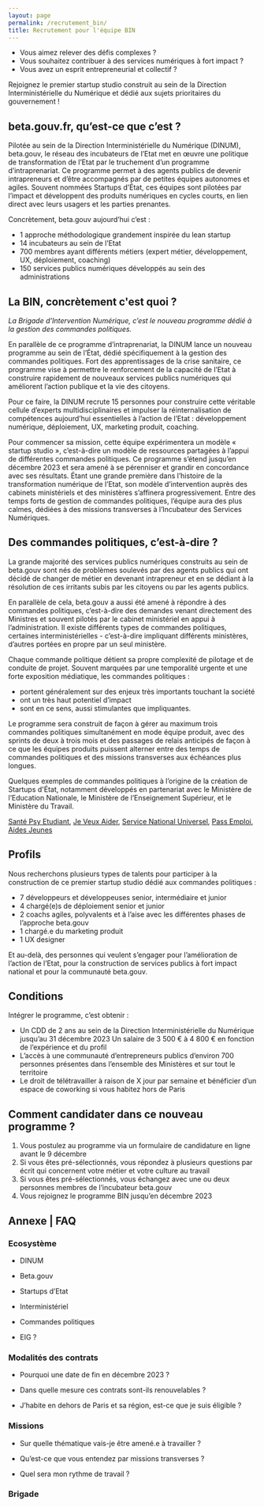 ```yaml
---
layout: page
permalink: /recrutement_bin/
title: Recrutement pour l'équipe BIN
---
```


* Vous aimez relever des défis complexes ? 
* Vous souhaitez contribuer à des services numériques à fort impact ? 
* Vous avez un esprit entrepreneurial et collectif ? 


Rejoignez le premier startup studio construit au sein de la Direction Interministérielle du Numérique et dédié aux sujets prioritaires du gouvernement !


## beta.gouv.fr, qu’est-ce que c’est ? 

Pilotée au sein de la Direction Interministérielle du Numérique (DINUM), beta.gouv, le réseau des incubateurs de l’Etat met en œuvre une politique de transformation de l’Etat par le truchement d’un programme d’intraprenariat. Ce programme permet à des agents publics de devenir intrapreneurs et d’être accompagnés par de petites équipes autonomes et agiles. Souvent nommées Startups d’État, ces équipes sont pilotées par l’impact et développent des produits numériques en cycles courts, en lien direct avec leurs usagers et les parties prenantes. 

Concrètement, beta.gouv aujourd’hui c’est : 
* 1 approche méthodologique grandement inspirée du lean startup 
* 14 incubateurs au sein de l’Etat
* 700 membres ayant différents métiers (expert métier, développement, UX, déploiement, coaching) 
* 150 services publics numériques développés au sein des administrations 

##  La BIN, concrètement c'est quoi ?

*La Brigade d’Intervention Numérique, c’est le nouveau programme dédié à la gestion des commandes politiques.* 

En parallèle de ce programme d’intraprenariat, la DINUM lance un nouveau programme au sein de l’État, dédié spécifiquement à la gestion des commandes politiques. Fort des apprentissages de la crise sanitaire, ce programme vise à permettre le renforcement de la capacité de l’Etat à construire rapidement de nouveaux services publics numériques qui améliorent l’action publique et la vie des citoyens. 

Pour ce faire, la DINUM recrute 15 personnes pour construire cette véritable cellule d’experts multidisciplinaires et impulser la réinternalisation de compétences aujourd’hui essentielles à l’action de l’Etat : développement numérique, déploiement, UX, marketing produit, coaching. 

Pour commencer sa mission, cette équipe expérimentera un modèle « startup studio », c’est-à-dire un modèle de ressources partagées à l’appui de différentes commandes politiques. Ce programme s’étend jusqu’en décembre 2023 et sera amené à se pérenniser et grandir en concordance avec ses résultats. Étant une grande première dans l’histoire de la transformation numérique de l’Etat, son modèle d’intervention auprès des cabinets ministériels et des ministères s’affinera progressivement. Entre des temps forts de gestion de commandes politiques, l’équipe aura des plus calmes, dédiées à des missions transverses à l’Incubateur des Services Numériques.  


##  Des commandes politiques, c’est-à-dire ?

La grande majorité des services publics numériques construits au sein de beta.gouv sont nés de problèmes soulevés par des agents publics qui ont décidé de changer de métier en devenant intrapreneur et en se dédiant à la résolution de ces irritants subis par les citoyens ou par les agents publics.  

En parallèle de cela, beta.gouv a aussi été amené à répondre à des commandes politiques, c’est-à-dire des demandes venant directement des Ministres et souvent pilotés par le cabinet ministériel en appui à l’administration. Il existe différents types de commandes politiques, certaines interministérielles - c’est-à-dire impliquant différents ministères, d’autres portées en propre par un seul ministère. 

Chaque commande politique détient sa propre complexité de pilotage et de conduite de projet. Souvent marquées par une temporalité urgente et une forte exposition médiatique, les commandes politiques : 

* portent généralement sur des enjeux très importants touchant la société
* ont un très haut potentiel d’impact 
* sont en ce sens, aussi stimulantes que impliquantes. 

Le programme sera construit de façon à gérer au maximum trois commandes politiques simultanément en mode équipe produit, avec des sprints de deux à trois mois et des passages de relais anticipés de façon à ce que les équipes produits puissent alterner entre des temps de commandes politiques et des missions transverses aux échéances plus longues. 

Quelques exemples de commandes politiques à l’origine de la création de Startups d'État, notamment développés en partenariat avec le Ministère de l’Education Nationale, le Ministère de l’Enseignement Supérieur, et le Ministère du Travail.  

[Santé Psy Etudiant](https://santepsy.etudiant.gouv.fr/), [Je Veux Aider](https://jeveuxaider.gouv.fr/), [Service National Universel](https://www.snu.gouv.fr/), [Pass Emploi](https://beta.gouv.fr/startups/pass-emploi.html), [Aides Jeunes](https://www.1jeune1solution.gouv.fr/mes-aides?xtor=-GOO-%5B%5D-%5B518773147374%5D-S-%5Baides%20financi%C3%A8res%20jeunes%5D)

##  Profils

Nous recherchons plusieurs types de talents pour participer à la construction de ce premier startup studio dédié aux commandes politiques :
* 7 développeurs et développeuses senior, intermédiaire et junior 
* 4 chargé(e)s de déploiement senior et junior
* 2 coachs agiles, polyvalents et à l’aise avec les différentes phases de l’approche beta.gouv
* 1 chargé.e du marketing produit 
* 1 UX designer 


Et au-delà, des personnes qui veulent s’engager pour l’amélioration de l’action de l’Etat, pour la construction de services publics à fort impact national et pour la communauté beta.gouv. 


## Conditions

Intégrer le programme, c’est obtenir :
* Un CDD de 2 ans au sein de la Direction Interministérielle du Numérique jusqu’au 31 décembre 2023 
Un salaire de 3 500 € à 4 800 € en fonction de l’expérience et du profil 
* L’accès à une communauté d’entrepreneurs publics d’environ 700 personnes présentes dans l’ensemble des Ministères et sur tout le territoire
* Le droit de télétravailler à raison de X jour par semaine et bénéficier d’un espace de coworking si vous habitez hors de Paris 

## Comment candidater dans ce nouveau programme ?

1. Vous postulez au programme via un formulaire de candidature en ligne avant le 9 décembre 
2. Si vous êtes pré-sélectionnés, vous répondez à plusieurs questions par écrit qui concernent votre métier et votre culture au travail 
3. Si vous êtes pré-sélectionnés, vous échangez avec une ou deux personnes membres de l’incubateur beta.gouv 
4. Vous rejoignez le programme BIN jusqu’en décembre 2023 


## Annexe | FAQ

### Ecosystème
* DINUM

* Beta.gouv

* Startups d’Etat 

* Interministériel 

* Commandes politiques

* EIG ? 


### Modalités des contrats 

* Pourquoi une date de fin en décembre 2023 ? 

* Dans quelle mesure ces contrats sont-ils renouvelables ?

* J’habite en dehors de Paris et sa région, est-ce que je suis éligible ? 

### Missions

* Sur quelle thématique vais-je être amené.e à travailler ?

* Qu’est-ce que vous entendez par missions transverses ? 

* Quel sera mon rythme de travail ? 


### Brigade 

